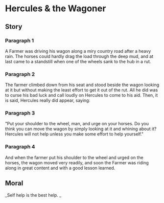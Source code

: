 
# Hercules & the Wagoner

## Story


### Paragraph 1

A Farmer was driving his wagon along a miry country road after a heavy rain. The horses could hardly drag the load through the deep mud, and at last came to a standstill when one of the wheels sank to the hub in a rut.



### Paragraph 2

The farmer climbed down from his seat and stood beside the wagon looking at it but without making the least effort to get it out of the rut. All he did was to curse his bad luck and call loudly on Hercules to come to his aid. Then, it is said, Hercules really did appear, saying:



### Paragraph 3

"Put your shoulder to the wheel, man, and urge on your horses. Do you think you can move the wagon by simply looking at it and whining about it? Hercules will not help unless you make some effort to help yourself."



### Paragraph 4

And when the farmer put his shoulder to the wheel and urged on the horses, the wagon moved very readily, and soon the Farmer was riding along in great content and with a good lesson learned.



## Moral

_Self help is the best help.
_


